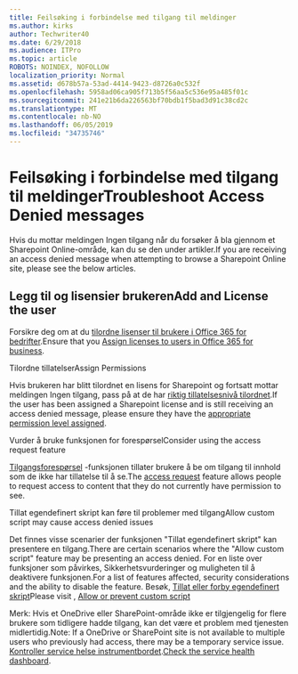 ```yaml
---
title: Feilsøking i forbindelse med tilgang til meldinger
ms.author: kirks
author: Techwriter40
ms.date: 6/29/2018
ms.audience: ITPro
ms.topic: article
ROBOTS: NOINDEX, NOFOLLOW
localization_priority: Normal
ms.assetid: d678b57a-53ad-4414-9423-d8726a0c532f
ms.openlocfilehash: 5958ad06ca905f713b5f56aa5c536e95a485f01c
ms.sourcegitcommit: 241e21b6da226563bf70bdb1f5bad3d91c38cd2c
ms.translationtype: MT
ms.contentlocale: nb-NO
ms.lasthandoff: 06/05/2019
ms.locfileid: "34735746"
---
```

# <a name="troubleshoot-access-denied-messages"></a><span data-ttu-id="c23e6-102">Feilsøking i forbindelse med tilgang til meldinger</span><span class="sxs-lookup"><span data-stu-id="c23e6-102">Troubleshoot Access Denied messages</span></span>

<span data-ttu-id="c23e6-103">Hvis du mottar meldingen Ingen tilgang når du forsøker å bla gjennom et Sharepoint Online-område, kan du se den under artikler.</span><span class="sxs-lookup"><span data-stu-id="c23e6-103">If you are receiving an access denied message when attempting to browse a Sharepoint Online site, please see the below articles.</span></span>

## <a name="add-and-license-the-user"></a><span data-ttu-id="c23e6-104">Legg til og lisensier brukeren</span><span class="sxs-lookup"><span data-stu-id="c23e6-104">Add and License the user</span></span>

<span data-ttu-id="c23e6-105">Forsikre deg om at du [tilordne lisenser til brukere i Office 365 for bedrifter](https://docs.microsoft.com/en-us/office365/admin/subscriptions-and-billing/assign-licenses-to-users?view=o365-worldwide&amp;tabs=One).</span><span class="sxs-lookup"><span data-stu-id="c23e6-105">Ensure that you [Assign licenses to users in Office 365 for business](https://docs.microsoft.com/en-us/office365/admin/subscriptions-and-billing/assign-licenses-to-users?view=o365-worldwide&amp;tabs=One).</span></span>

<span data-ttu-id="c23e6-106">Tilordne tillatelser</span><span class="sxs-lookup"><span data-stu-id="c23e6-106">Assign Permissions</span></span>

<span data-ttu-id="c23e6-107">Hvis brukeren har blitt tilordnet en lisens for Sharepoint og fortsatt mottar meldingen Ingen tilgang, pass på at de har [riktig tillatelsesnivå tilordnet](https://docs.microsoft.com/en-us/sharepoint/understanding-permission-levels).</span><span class="sxs-lookup"><span data-stu-id="c23e6-107">If the user has been assigned a Sharepoint license and is still receiving an access denied message, please ensure they have the [appropriate permission level assigned](https://docs.microsoft.com/en-us/sharepoint/understanding-permission-levels).</span></span>

<span data-ttu-id="c23e6-108">Vurder å bruke funksjonen for forespørsel</span><span class="sxs-lookup"><span data-stu-id="c23e6-108">Consider using the access request feature</span></span>

<span data-ttu-id="c23e6-109">[Tilgangsforespørsel](https://support.office.com/en-us/article/Set-up-and-manage-access-requests-94B26E0B-2822-49D4-929A-8455698654B3) -funksjonen tillater brukere å be om tilgang til innhold som de ikke har tillatelse til å se.</span><span class="sxs-lookup"><span data-stu-id="c23e6-109">The [access request](https://support.office.com/en-us/article/Set-up-and-manage-access-requests-94B26E0B-2822-49D4-929A-8455698654B3) feature allows people to request access to content that they do not currently have permission to see.</span></span> 

<span data-ttu-id="c23e6-110">Tillat egendefinert skript kan føre til problemer med tilgang</span><span class="sxs-lookup"><span data-stu-id="c23e6-110">Allow custom script may cause access denied issues</span></span>

<span data-ttu-id="c23e6-111">Det finnes visse scenarier der funksjonen "Tillat egendefinert skript" kan presentere en tilgang.</span><span class="sxs-lookup"><span data-stu-id="c23e6-111">There are certain scenarios where the "Allow custom script" feature may be presenting an access denied.</span></span> <span data-ttu-id="c23e6-112">For en liste over funksjoner som påvirkes, Sikkerhetsvurderinger og muligheten til å deaktivere funksjonen.</span><span class="sxs-lookup"><span data-stu-id="c23e6-112">For a list of features affected, security considerations and the ability to disable the feature.</span></span> <span data-ttu-id="c23e6-113">Besøk, [Tillat eller forby egendefinert skript](https://docs.microsoft.com/en-us/sharepoint/allow-or-prevent-custom-script)</span><span class="sxs-lookup"><span data-stu-id="c23e6-113">Please visit , [Allow or prevent custom script](https://docs.microsoft.com/en-us/sharepoint/allow-or-prevent-custom-script)</span></span>

<span data-ttu-id="c23e6-114">Merk: Hvis et OneDrive eller SharePoint-område ikke er tilgjengelig for flere brukere som tidligere hadde tilgang, kan det være et problem med tjenesten midlertidig.</span><span class="sxs-lookup"><span data-stu-id="c23e6-114">Note: If a OneDrive or SharePoint site is not available to multiple users who previously had access, there may be a temporary service issue.</span></span> <span data-ttu-id="c23e6-115">[Kontroller service helse instrumentbordet](https://portal.office.com/adminportal/home#/servicehealth).</span><span class="sxs-lookup"><span data-stu-id="c23e6-115">[Check the service health dashboard](https://portal.office.com/adminportal/home#/servicehealth).</span></span>


  

